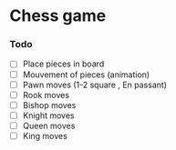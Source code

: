 # Chess game

### Todo

- [ ] Place pieces in board
- [ ] Mouvement of pieces (animation)
- [ ] Pawn moves (1-2 square , En passant)
- [ ] Rook moves
- [ ] Bishop moves
- [ ] Knight moves
- [ ] Queen moves
- [ ] King moves
